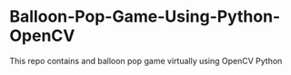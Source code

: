 # Balloon-Pop-Game-Using-Python-OpenCV
This repo contains and balloon pop game virtually using OpenCV Python
